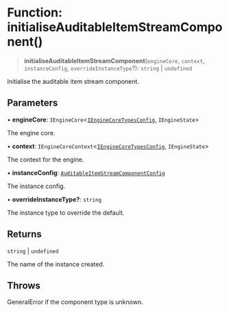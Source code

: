 # Function: initialiseAuditableItemStreamComponent()

> **initialiseAuditableItemStreamComponent**(`engineCore`, `context`, `instanceConfig`, `overrideInstanceType`?): `string` \| `undefined`

Initialise the auditable item stream component.

## Parameters

• **engineCore**: `IEngineCore`\<[`IEngineCoreTypesConfig`](../interfaces/IEngineCoreTypesConfig.md), `IEngineState`\>

The engine core.

• **context**: `IEngineCoreContext`\<[`IEngineCoreTypesConfig`](../interfaces/IEngineCoreTypesConfig.md), `IEngineState`\>

The context for the engine.

• **instanceConfig**: [`AuditableItemStreamComponentConfig`](../type-aliases/AuditableItemStreamComponentConfig.md)

The instance config.

• **overrideInstanceType?**: `string`

The instance type to override the default.

## Returns

`string` \| `undefined`

The name of the instance created.

## Throws

GeneralError if the component type is unknown.
